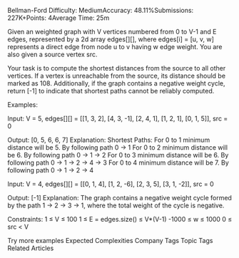 Bellman-Ford
Difficulty: MediumAccuracy: 48.11%Submissions: 227K+Points: 4Average Time: 25m

Given an weighted graph with V vertices numbered from 0 to V-1 and E edges, represented by a 2d array edges[][], where edges[i] = [u, v, w] represents a direct edge from node u to v having w edge weight. You are also given a source vertex src.

Your task is to compute the shortest distances from the source to all other vertices. If a vertex is unreachable from the source, its distance should be marked as 108. Additionally, if the graph contains a negative weight cycle, return [-1] to indicate that shortest paths cannot be reliably computed.

Examples:

Input: V = 5, edges[][] = [[1, 3, 2], [4, 3, -1], [2, 4, 1], [1, 2, 1], [0, 1, 5]], src = 0

Output: [0, 5, 6, 6, 7]
Explanation: Shortest Paths:
For 0 to 1 minimum distance will be 5. By following path 0 → 1
For 0 to 2 minimum distance will be 6. By following path 0 → 1  → 2
For 0 to 3 minimum distance will be 6. By following path 0 → 1  → 2 → 4 → 3 
For 0 to 4 minimum distance will be 7. By following path 0 → 1  → 2 → 4

Input: V = 4, edges[][] = [[0, 1, 4], [1, 2, -6], [2, 3, 5], [3, 1, -2]], src = 0

Output: [-1]
Explanation: The graph contains a negative weight cycle formed by the path 1 → 2 → 3 → 1, where the total weight of the cycle is negative.


Constraints:
1 ≤ V ≤ 100
1 ≤ E = edges.size() ≤ V*(V-1)
-1000 ≤ w ≤ 1000
0 ≤ src < V

Try more examples
Expected Complexities
Company Tags
Topic Tags
Related Articles